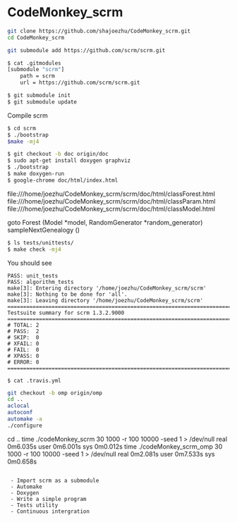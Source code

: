 # CodeMonkey_scrm

```bash
git clone https://github.com/shajoezhu/CodeMonkey_scrm.git
cd CodeMonkey_scrm
```

```bash
git submodule add https://github.com/scrm/scrm.git
```

```bash
$ cat .gitmodules 
[submodule "scrm"]
	path = scrm
	url = https://github.com/scrm/scrm.git
```

```bash
$ git submodule init
$ git submodule update
```

Compile scrm
```bash
$ cd scrm
$ ./bootstrap
$make -mj4
```

```bash
$ git checkout -b doc origin/doc
$ sudo apt-get install doxygen graphviz
$ ./bootstrap
$ make doxygen-run
$ google-chrome doc/html/index.html 
```

file:///home/joezhu/CodeMonkey_scrm/scrm/doc/html/classForest.html
file:///home/joezhu/CodeMonkey_scrm/scrm/doc/html/classParam.html
file:///home/joezhu/CodeMonkey_scrm/scrm/doc/html/classModel.html

goto
Forest (Model *model, RandomGenerator *random_generator)
sampleNextGenealogy ()

```bash
$ ls tests/unittests/
$ make check -mj4
```

You should see
```
PASS: unit_tests
PASS: algorithm_tests
make[3]: Entering directory '/home/joezhu/CodeMonkey_scrm/scrm'
make[3]: Nothing to be done for 'all'.
make[3]: Leaving directory '/home/joezhu/CodeMonkey_scrm/scrm'
============================================================================
Testsuite summary for scrm 1.3.2.9000
============================================================================
# TOTAL: 2
# PASS:  2
# SKIP:  0
# XFAIL: 0
# FAIL:  0
# XPASS: 0
# ERROR: 0
============================================================================
```

```
$ cat .travis.yml
```

```bash
git checkout -b omp origin/omp
cd ..
aclocal
autoconf
automake -a
./configure
```

cd ..
time ./codeMonkey_scrm 30 1000 -r 100 10000 -seed 1 > /dev/null
real	0m6.035s
user	0m6.001s
sys	0m0.012s
time ./codeMonkey_scrm_omp 30 1000 -r 100 10000 -seed 1 > /dev/null
real	0m2.081s
user	0m7.533s
sys	0m0.658s
```

 - Import scrm as a submodule
 - Automake
 - Doxygen
 - Write a simple program
 - Tests utility
 - Continuous intergration
